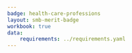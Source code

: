 ```yaml
---
badge: health-care-professions
layout: smb-merit-badge
workbook: true
data:
    requirements: ../requirements.yaml
---
```

